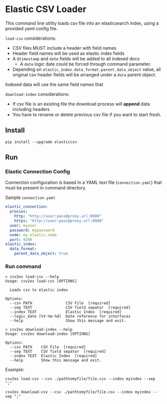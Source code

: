 # Elastic CSV Loader

This command line utility loads csv file into an elasticsearch index, using a provided yaml config file.

`load-csv` considerations:

- CSV files MUST include a header with field names
- Header field names will be used as elastic index fields
- A `@timestamp` and `date`  fields will be added to all indexed docs
  - A `date` logic date could be forced through command parameter.
- Depending on `elastic_index.data_format.parent_data_object` value, all original csv header fields
  will be arranged under a `data` parent object.

Indexed data will use the same field names that

`download-index` considerations:
- If csv file is an existing file the download process will **append** data including headers
- You have to rename or delete previous csv file if you want to start fresh.

## Install

```shell
pip install --upgrade elasticcsv
```

## Run

### Elastic Connection Config

Connection configuration is based in a YAML text file (`connection.yaml`) that must be present in
command directory.

Sample `connection.yaml`


```yaml
elastic_connection:
  proxies:
    http: "http://user:pass@proxy.url:8080"
    https: "http://user:pass@proxy.url:8080"
  user: myuser
  password: mypassword
  node: my.elastic.node
  port: 9200
elastic_index:
  data_format:
    parent_data_object: true
```

### Run command

```shell
> csv2es load-csv --help
Usage: csv2es load-csv [OPTIONS]

  Loads csv to elastic index

Options:
  --csv PATH               CSV File  [required]
  --sep TEXT               CSV field sepator  [required]
  --index TEXT             Elastic Index  [required]
  --logic_date [%Y-%m-%d]  Date reference for interfaces
  --help                   Show this message and exit.
```

```shell
> csv2es download-index --help                                                                                                 
Usage: csv2es download-index [OPTIONS]

Options:
  --csv PATH    CSV File  [required]
  --sep TEXT    CSV field sepator  [required]
  --index TEXT  Elastic Index  [required]
  --help        Show this message and exit.

```
Example:

```shell
csv2es load-csv --csv ./pathtomyfile/file.csv --index myindex --sep ";"

csv2es download-csv --csv ./pathtomyfile/file.csv --index myindex --sep ";"
```
